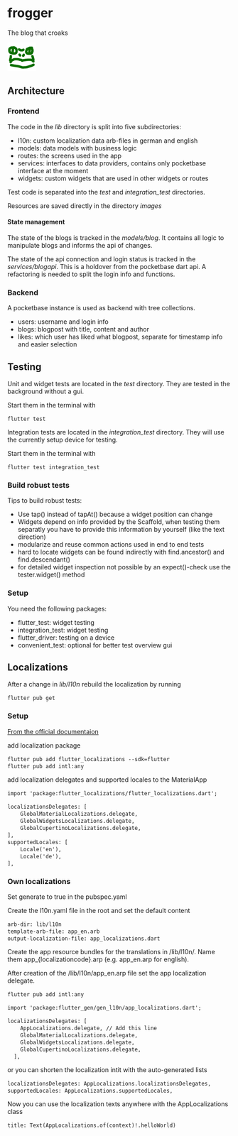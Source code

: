 # frogger

The blog that croaks

![logo](./images/logo.png)

## Architecture

### Frontend

The code in the *lib* directory is split into five subdirectories:
- l10n: custom localization data arb-files in german and english
- models: data models with business logic
- routes: the screens used in the app
- services: interfaces to data providers, contains only pocketbase interface at the moment
- widgets: custom widgets that are used in other widgets or routes

Test code is separated into the *test* and *integration_test* directories.

Resources are saved directly in the directory *images*

#### State management

The state of the blogs is tracked in the *models/blog*. It contains all logic to manipulate blogs and informs the api of changes.

The state of the api connection and login status is tracked in the *services/blogapi*. This is a holdover from the pocketbase dart api. A refactoring is needed to split the login info and functions.

### Backend

A pocketbase instance is used as backend with tree collections.

- users: username and login info
- blogs: blogpost with title, content and author
- likes: which user has liked what blogpost, separate for timestamp info and easier selection

## Testing

Unit and widget tests are located in the *test* directory. They are tested in the background without a gui.

Start them in the terminal with 

```
flutter test
```

Integration tests are located in the *integration_test* directory. They will use the currently setup device for testing.

Start them in the terminal with

```
flutter test integration_test
```

### Build robust tests

Tips to build robust tests:
- Use tap() instead of tapAt() because a widget position can change
- Widgets depend on info provided by the Scaffold, when testing them separatly you have to provide this information by yourself (like the text direction)
- modularize and reuse common actions used in end to end tests
- hard to locate widgets can be found indirectly with find.ancestor() and find.descendant()
- for detailed widget inspection not possible by an expect()-check use the tester.widget() method

### Setup

You need the following packages:

- flutter_test: widget testing
- integration_test: widget testing
- flutter_driver: testing on a device
- convenient_test: optional for better test overview gui

## Localizations

After a change in *lib/l10n* rebuild the localization by running

```
flutter pub get
```

### Setup

[From the official documentaion](https://docs.flutter.dev/ui/accessibility-and-internationalization/internationalization)

add localization package

```
flutter pub add flutter_localizations --sdk=flutter
flutter pub add intl:any
```

add localization delegates and supported locales to the MaterialApp

```
import 'package:flutter_localizations/flutter_localizations.dart';
```

```
localizationsDelegates: [
    GlobalMaterialLocalizations.delegate,
    GlobalWidgetsLocalizations.delegate,
    GlobalCupertinoLocalizations.delegate,
],
supportedLocales: [
    Locale('en'),
    Locale('de'),
],
```

### Own localizations

Set generate to true in the pubspec.yaml

Create the l10n.yaml file in the root and set the default content

```
arb-dir: lib/l10n
template-arb-file: app_en.arb
output-localization-file: app_localizations.dart
```

Create the app resource bundles for the translations in /lib/l10n/.
Name them app_{localizationcode}.arp (e.g. app_en.arp for english).

After creation of the /lib/l10n/app_en.arp file set the app localization delegate.

```
flutter pub add intl:any
```

```
import 'package:flutter_gen/gen_l10n/app_localizations.dart';
```

```
localizationsDelegates: [
    AppLocalizations.delegate, // Add this line
    GlobalMaterialLocalizations.delegate,
    GlobalWidgetsLocalizations.delegate,
    GlobalCupertinoLocalizations.delegate,
  ],
```

or you can shorten the localization intit with the auto-generated lists

```
localizationsDelegates: AppLocalizations.localizationsDelegates,
supportedLocales: AppLocalizations.supportedLocales,
```

Now you can use the localization texts anywhere with the AppLocalizations class

```
title: Text(AppLocalizations.of(context)!.helloWorld)
```